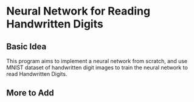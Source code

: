 # Neural Network for Reading Handwritten Digits

## Basic Idea
This program aims to implement a neural network from scratch, and use MNIST dataset of handwritten digit images to train the neural network to read Handwritten Digits.

## More to Add
